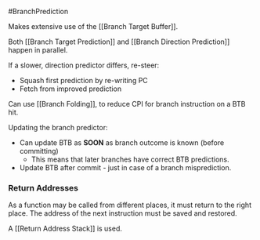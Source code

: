 #BranchPrediction 

Makes extensive use of the [[Branch Target Buffer]].

Both [[Branch Target Prediction]] and [[Branch Direction Prediction]] happen in parallel.

If a slower, direction predictor differs, re-steer:
- Squash first prediction by re-writing PC
- Fetch from improved prediction

Can use [[Branch Folding]], to reduce CPI for branch instruction on a BTB hit.

Updating the branch predictor:
- Can update BTB as **SOON** as branch outcome is known (before committing)
	- This means that later branches have correct BTB predictions.
- Update BTB after commit - just in case of a branch misprediction.

### Return Addresses

As a function may be called from different places, it must return to the right place.
The address of the next instruction must be saved and restored.

A [[Return Address Stack]] is used.